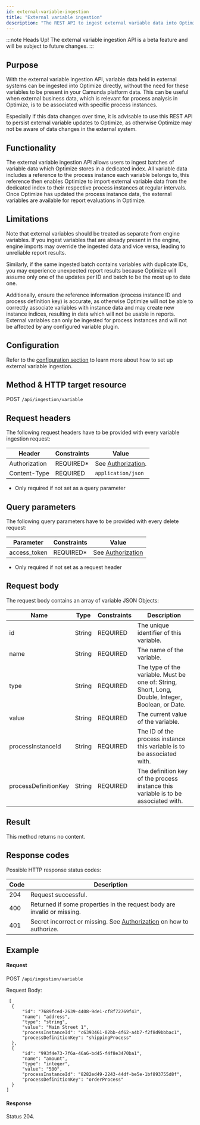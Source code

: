 ```yaml
---
id: external-variable-ingestion
title: "External variable ingestion"
description: "The REST API to ingest external variable data into Optimize."
---
```


:::note Heads Up!
The external variable ingestion API is a beta feature and will be subject
to future changes.
:::

## Purpose

With the external variable ingestion API, variable data held in external systems can be ingested into Optimize directly,
without the need for these variables to be present in your Camunda platform data. This can be useful when external
business data, which is relevant for process analysis in Optimize, is to be associated with specific process instances.

Especially if this data changes over time, it is advisable to use this REST API to persist external variable updates to Optimize, as otherwise Optimize may not be aware of data changes in the external system.

## Functionality

The external variable ingestion API allows users to ingest batches of variable data which Optimize stores in a dedicated
index. All variable data includes a reference to the process instance each variable belongs to, this reference then
enables Optimize to import external variable data from the dedicated index to their respective process instances at
regular intervals. Once Optimize has updated the process instance data, the external variables are available for report
evaluations in Optimize.

## Limitations

Note that external variables should be treated as separate from engine variables. If you ingest variables that are already present in the engine, engine imports may override the ingested data and vice versa, leading to unreliable report results.

Similarly, if the same ingested batch contains variables with duplicate IDs, you may experience unexpected report results because Optimize will assume only one of the updates per ID and batch to be the most up to date one.

Additionally, ensure the reference information (process instance ID and process definition key) is accurate, as otherwise Optimize will not be able to correctly associate variables with instance data and may create new instance indices, resulting in data which will not be usable in reports. External variables can only be ingested for process instances and will not be affected by any configured variable plugin.

## Configuration

Refer to
the [configuration section](./../configuration/system-configuration.md#external-variable-ingestion-rest-api-configuration) to learn more
about how to set up external variable ingestion.

## Method & HTTP target resource

POST `/api/ingestion/variable`

## Request headers

The following request headers have to be provided with every variable ingestion request:

| Header | Constraints | Value |
| --- | --- | --- |
| Authorization | REQUIRED* | See [Authorization](../authorization). |
| Content-Type | REQUIRED | `application/json` |

* Only required if not set as a query parameter

## Query parameters

The following query parameters have to be provided with every delete request:

|Parameter|Constraints|Value|
|--- |--- |--- |
|access_token|REQUIRED*|See [Authorization](../authorization)|

* Only required if not set as a request header

## Request body

The request body contains an array of variable JSON Objects:

| Name | Type | Constraints | Description|
| - | - | - | - |
| id | String | REQUIRED | The unique identifier of this variable. |
| name | String | REQUIRED | The name of the variable. |
| type | String | REQUIRED | The type of the variable. Must be one of: String, Short, Long, Double, Integer, Boolean, or Date. |
| value | String | REQUIRED | The current value of the variable. |
| processInstanceId | String | REQUIRED | The ID of the process instance this variable is to be associated with. |
| processDefinitionKey | String | REQUIRED | The definition key of the process instance this variable is to be associated with. |

## Result

This method returns no content.

## Response codes

Possible HTTP response status codes:

|Code|Description|
|--- |--- |
|204|Request successful.|
|400|Returned if some properties in the request body are invalid or missing.|
|401|Secret incorrect or missing. See [Authorization](../authorization) on how to authorize.|

## Example

#### Request

POST `/api/ingestion/variable`

Request Body:

     [
      {
          "id": "7689fced-2639-4408-9de1-cf8f72769f43",
          "name": "address",
          "type": "string",
          "value": "Main Street 1",
          "processInstanceId": "c6393461-02bb-4f62-a4b7-f2f8d9bbbac1",
          "processDefinitionKey": "shippingProcess"
      },
      {
          "id": "993f4e73-7f6a-46a6-bd45-f4f8e3470ba1",
          "name": "amount",
          "type": "integer",
          "value": "500",
          "processInstanceId": "8282ed49-2243-44df-be5e-1bf893755d8f",
          "processDefinitionKey": "orderProcess"
      }
    ]

#### Response

Status 204.
